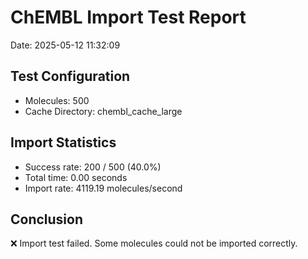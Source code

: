 # ChEMBL Import Test Report

Date: 2025-05-12 11:32:09

## Test Configuration

- Molecules: 500
- Cache Directory: chembl_cache_large

## Import Statistics

- Success rate: 200 / 500 (40.0%)
- Total time: 0.00 seconds
- Import rate: 4119.19 molecules/second

## Conclusion

❌ Import test failed. Some molecules could not be imported correctly.
